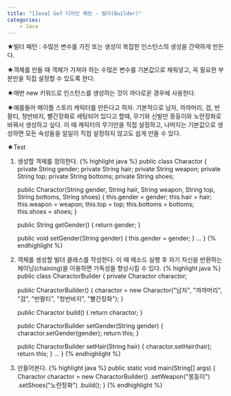```yaml
---
title: "[Java] Gof 디자인 패턴 - 빌더(Builder)"
categories:
    - Java
---
```

★빌더 패턴 : 수많은 변수를 가진 또는 생성이 복잡한 인스턴스의 생성을 간략하게 만든다.

★객체를 만들 때 객체가 가져야 하는 수많은 변수를 기본값으로 채워넣고, 꼭 필요한 부분만을 직접 설정할 수 있도록 한다.

★매번 new 키워드로 인스턴스를 생성하는 것이 까다로운 경우에 사용한다.

★예를들어 메이플 스토리 캐릭터를 만든다고 하자. 기본적으로 남자, 까까머리, 검, 반팔티, 청반바지, 빨간장화로 세팅되어 있다고 할때, 무기와 신발만 몽둥이와 노란장화로 바꿔서 생성하고 싶다. 이 때 캐릭터의 무기만을 직접 설정하고, 나머지는 기본값으로 생성하면 모든 속성들을 일일이 직접 설정하지 않고도 쉽게 만들 수 있다.

★Test
1. 생성할 객체를 정의한다.
{% highlight java %}
public class Charactor {
	private String gender;
	private String hair;
	private String weapon;
	private String top;
	private String bottoms;
	private String shoes;
	
	public Charactor(String gender, String hair, String weapon, String top, String bottoms, String shoes) {
		this.gender = gender;
		this.hair = hair;
		this.weapon = weapon;
		this.top = top;
		this.bottoms = bottoms;
		this.shoes = shoes;
	}

	public String getGender() {
		return gender;
	}

	public void setGender(String gender) {
		this.gender = gender;
	}
	...
}
{% endhighlight %}

2. 객체를 생성할 빌더 클래스를 작성한다. 이 때 메소드 실행 후 자기 자신을 반환하는 체이닝(chaining)을 이용하면 가독성을 향상시킬 수 있다.
{% highlight java %}
public class CharactorBuilder {
	private Charactor charactor;

	public CharactorBuilder() {
		charactor = new Charactor("남자", "까까머리", "검", "반팔티", "청반바지", "빨간장화");
	}

	public Charactor build() {
		return charactor;
	}
	
	public CharactorBuilder setGender(String gender) {
		charactor.setGender(gender);
		return this;
	}

	public CharactorBuilder setHair(String hair) {
		charactor.setHair(hair);
		return this;
	}
	...
}
{% endhighlight %}

3. 만들어본다.
{% highlight java %}
public static void main(String[] args) {
	Charactor charactor = new CharactorBuilder()
		.setWeapon("몽둥이")
		.setShoes("노란장화")
		.build();
}
{% endhighlight %}